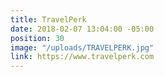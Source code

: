 ```yaml
---
title: TravelPerk
date: 2018-02-07 13:04:00 -05:00
position: 30
image: "/uploads/TRAVELPERK.jpg"
link: https://www.travelperk.com
---
```


